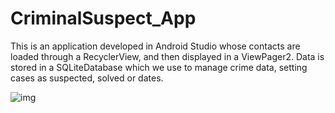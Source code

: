 # CriminalSuspect_App
This is an application developed in Android Studio whose contacts are loaded through a RecyclerView, and then displayed in a ViewPager2. Data is stored in a SQLiteDatabase which we use to manage crime data, setting cases as suspected, solved or dates. 


<img src="https://cdn.pixabay.com/photo/2019/01/06/16/12/samsung-3917310_960_720.png" alt="img">
